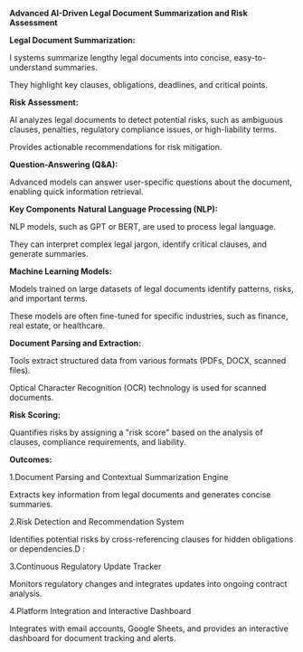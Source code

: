 **Advanced AI-Driven Legal Document Summarization and Risk Assessment**

**Legal Document Summarization:**

I systems summarize lengthy legal documents into concise, easy-to-understand summaries.

They highlight key clauses, obligations, deadlines, and critical points.

**Risk Assessment:**

AI analyzes legal documents to detect potential risks, such as ambiguous clauses, penalties, regulatory compliance issues, or high-liability terms.

Provides actionable recommendations for risk mitigation.

**Question-Answering (Q&A):**

Advanced models can answer user-specific questions about the document, enabling quick information retrieval.

**Key Components**
**Natural Language Processing (NLP):**

NLP models, such as GPT or BERT, are used to process legal language.

They can interpret complex legal jargon, identify critical clauses, and generate summaries.

**Machine Learning Models:**

Models trained on large datasets of legal documents identify patterns, risks, and important terms.

These models are often fine-tuned for specific industries, such as finance, real estate, or healthcare.

**Document Parsing and Extraction:**

Tools extract structured data from various formats (PDFs, DOCX, scanned files).

Optical Character Recognition (OCR) technology is used for scanned documents.

**Risk Scoring:**

Quantifies risks by assigning a "risk score" based on the analysis of clauses, compliance requirements, and liability.

**Outcomes:**

1.Document Parsing and Contextual Summarization Engine

Extracts key information from legal documents and generates concise summaries.

2.Risk Detection and Recommendation System

Identifies potential risks by cross-referencing clauses for hidden obligations or dependencies.D :

3.Continuous Regulatory Update Tracker

Monitors regulatory changes and integrates updates into ongoing contract analysis.

4.Platform Integration and Interactive Dashboard

Integrates with email accounts, Google Sheets, and provides an interactive dashboard for document tracking and alerts.





